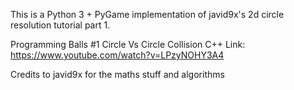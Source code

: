 This is a Python 3 + PyGame implementation of javid9x's 2d circle resolution
tutorial part 1.

Programming Balls #1 Circle Vs Circle Collision C++
Link: https://www.youtube.com/watch?v=LPzyNOHY3A4

Credits to javid9x for the maths stuff and algorithms
